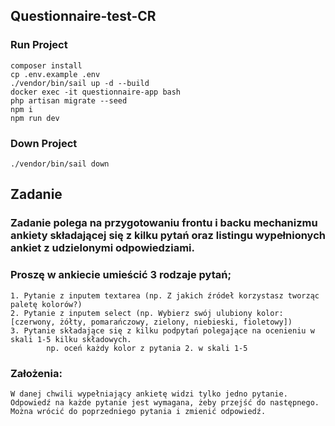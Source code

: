 ## Questionnaire-test-CR

### Run Project

```
composer install
cp .env.example .env
./vendor/bin/sail up -d --build
docker exec -it questionnaire-app bash
php artisan migrate --seed
npm i
npm run dev
```

### Down Project

```
./vendor/bin/sail down
```

## Zadanie

### Zadanie polega na przygotowaniu frontu i backu mechanizmu ankiety składającej się z kilku pytań oraz listingu wypełnionych ankiet z udzielonymi odpowiedziami.

### Proszę w ankiecie umieścić 3 rodzaje pytań;

```
1. Pytanie z inputem textarea (np. Z jakich źródeł korzystasz tworząc paletę kolorów?)
2. Pytanie z inputem select (np. Wybierz swój ulubiony kolor: [czerwony, żółty, pomarańczowy, zielony, niebieski, fioletowy])
3. Pytanie składające się z kilku podpytań polegające na ocenieniu w skali 1-5 kilku składowych.
        np. oceń każdy kolor z pytania 2. w skali 1-5
```

### Założenia:

```
W danej chwili wypełniający ankietę widzi tylko jedno pytanie.
Odpowiedź na każde pytanie jest wymagana, żeby przejść do następnego.
Można wrócić do poprzedniego pytania i zmienić odpowiedź.
```
